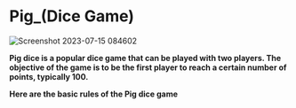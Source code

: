 # Pig_(Dice Game)
![Screenshot 2023-07-15 084602](https://github.com/Kingsuk-03/Pig_Game/assets/115909624/2ebfaf40-3fe6-4ffb-9032-a414311b8067)

__Pig dice is a popular dice game that can be played with two players. The objective of the game is to be the first player to reach a certain number of points, typically 100.__

__Here are the basic rules of the Pig dice game__
